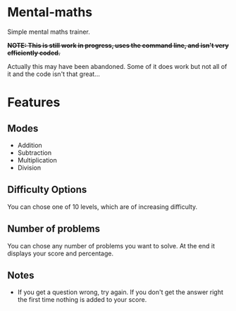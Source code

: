 # Mental-maths
Simple mental maths trainer.

~~**NOTE: This is still work in progress, uses the command line, and isn't very efficiently coded.**~~

Actually this may have been abandoned. Some of it does work but not all of it and the code isn't that great... 

# Features
## Modes
- Addition
- Subtraction
- Multiplication
- Division
## Difficulty Options
You can chose one of 10 levels, which are of increasing difficulty.
## Number of problems
You can chose any number of problems you want to solve. At the end it displays your score and percentage. 
## Notes
- If you get a question wrong, try again. If you don't get the answer right the first time nothing is added to your score. 
